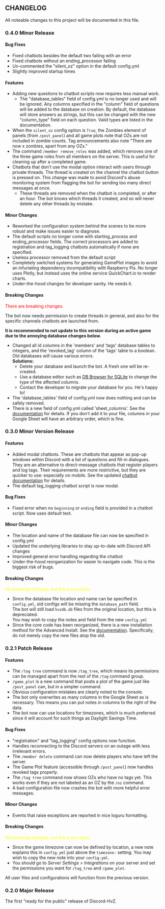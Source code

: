 ## CHANGELOG

All noteable changes to this project will be documented in this file.

### 0.4.0 Minor Release

#### Bug Fixes

- Fixed chatbots besides the default two failing with an error
- Fixed chatbots without an ending_processor failing
- Un-commented the "silent_oz" option in the default config.yml
- Slightly improved startup times

#### Features

- Adding new questions to chatbot scripts now requires less manual work.
  - The "database_tables" field of config.yml is no longer used and will be ignored. Any columns specified in the "column"
  field of questions will be added to the database on creation. By default, the database will store answers as strings,
  but this can be changed with the new "column_type" field on each question. Valid types are listed in the documentation.
- When the `silent_oz` config option is `True`, the Zombies element of panels (from `/post_panel`) and all game plots note that
  OZs are not included in zombie counts. Tag announcements also note "There are now x zombies, apart from any OZs."
- The command `/member remove_roles` was added, which removes one of the three game roles from all members on the server.
  This is useful for cleaning up after a completed game.
- Chatbots that don't use the modal option interact with users through private threads. The thread is created on the channel the
  chatbot button is pressed on. This change was made to avoid Discord's abuse monitoring system from flagging the bot for
  sending too many direct messages at once.
  - These threads are removed when the chatbot is completed, or after an hour. The bot knows which threads it created,
    and so will never delete any other threads by mistake.

#### Minor Changes


- Reworked the configuration system behind the scenes to be more robust and make issues easier to diagnose.
- The default scripts no longer come with starting_process and ending_processor fields. 
  The correct processors are added to registration and tag_logging chatbots automatically if none are specified.
- Useless processor removed from the default script
- Completely switched systems for generating GamePlot images to avoid an infuriating dependency incompatibility with Raspberry Pis.
  No longer uses Plotly, but instead uses the online service QuickChart.io to render charts.
- Under-the-hood changes for developer sanity. He needs it.

#### Breaking Changes

<font color="red"> There are breaking changes. </font>

The bot now needs permission to create threads in general, and also for the specific channels chatbots are launched from.

**It is recommended to not update to this version during an active game due to the annoying database changes below.**

- Changed all id columns in the 'members' and 'tags' database tables to integers, 
and the 'revoked_tag' column of the 'tags' table to a boolean.
Old databases *will* cause various errors.  
**Solutions:**
  - Delete your database and launch the bot. A fresh one will be re-created.
  - Use a database editor such as [DB Browser for SQLite](https://sqlitebrowser.org/) to change the
  type of the affected columns.
  - Contact the developer to migrate your database for you. He's happy to!
- The 'database_tables' field of config.yml now does nothing and can be safely removed.
- There is a new field of config.yml called 'sheet_columns'. See the [documentation](https://conner-anderson.github.io/discord-hvz-docs/0.4.0/config_options/#sheet_columns) for details.
If you don't add it to your file, columns in your Google Sheet will have an arbitrary order, which is fine.

### 0.3.0 Minor Version Release

#### Features

- Added modal chatbots. These are chatbots that appear as pop-up windows within Discord with a list of questions and fill-in dialogues.
They are an alternative to direct-message chatbots that register players and log tags.
Their requirements are more restrictive, but they are quicker to use: especially on mobile.
See the updated [chatbot documentation](https://conner-anderson.github.io/discord-hvz-docs/0.3.0/customized_chatbots/) for details.
- The default tag_logging chatbot script is now modal.

#### Bug Fixes
- Fixed error when no `beginning` or `ending` field is provided in a chatbot script. Now uses default text.

#### Minor Changes

- The location and name of the database file can now be specified in config.yml
- Updated the underlying libraries to stay up-to-date with Discord API changes
- Improved general error handling regarding the chatbot
- Under-the-hood reorganization for easier to navigate code. This is the biggest risk of bugs.

#### Breaking Changes

<font color="yellow"> No breaking changes, but there are notes: </font> 

- Since the database file location and name can be specified in `config.yml`, old configs will be missing the `database_path` field.  
The bot will still load `hvzdb.db` files from the original location, but this is depreciated.  
You may wish to copy the notes and field from the new `config.yml`
- Since the core code has been reorganized, there is a new installation method for the Advanced Install. See the [documentation](https://conner-anderson.github.io/discord-hvz-docs/0.3.0/installation/#updating).
Specifically, do not merely copy the new files atop the old. 

### 0.2.1 Patch Release

#### Features

- The `/tag tree` command is now `/tag_tree`, which means its permissions can be managed apart from the rest of the `/tag` command group.
- `/game_plot` is a new command that posts a plot of the game just like `/post_panel` can, but in a simpler command.
- Obvious configuration mistakes are clearly noted to the console.
- The bot only overwrites as many columns in the Google Sheet as is necessary. This means you can put notes in columns to the right of the data.
- The bot now can use locations for timezones, which is much preferred since it will account for such things as Daylight Savings Time.

#### Bug Fixes
- "registration" and "tag_logging" config options now function.
- Handles reconnecting to the Discord servers on an outage with less irrelevant errors.
- The `/member delete` command can now delete players who have left the server.
- The Game Plot feature (accessible through `/post_panel`) now handles revoked tags properly.
- The `/tag tree` command now shows OZs who have no tags yet. This works even if they are not labeled as an OZ by the `/oz` command.
- A bad configuration file now crashes the bot with more helpful error messages.

#### Minor Changes

- Events that raise exceptions are reported in nice loguru formatting.
#### Breaking Changes

<font color="yellow"> No breaking changes, but there are notes: </font> 

- Since the game timezone can now be defined by location, a new note explains this in `config.yml` just above the `timezone:` setting. 
You may wish to copy the new note into your `config.yml`.
- You should go to *Server Settings > Integrations* on your server and set the permissions you want for `/tag_tree` and `/game_plot`.

All user files and configurations will function from the previous version.
### 0.2.0 Major Release

The first "ready for the public" release of Discord-HvZ.
